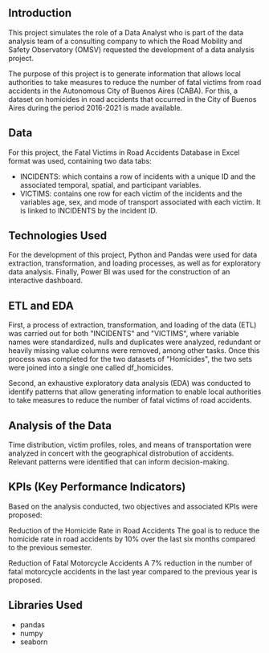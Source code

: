 ## Introduction
This project simulates the role of a Data Analyst who is part of the data analysis team of a consulting company to which the Road Mobility and Safety Observatory (OMSV) requested the development of a data analysis project.

The purpose of this project is to generate information that allows local authorities to take measures to reduce the number of fatal victims from road accidents in the Autonomous City of Buenos Aires (CABA). 
For this, a dataset on homicides in road accidents that occurred in the City of Buenos Aires during the period 2016-2021 is made available.

## Data
For this project, the Fatal Victims in Road Accidents Database in Excel format was used, containing two data tabs:
- INCIDENTS: which contains a row of incidents with a unique ID and the associated temporal, spatial, and participant variables.
- VICTIMS: contains one row for each victim of the incidents and the variables age, sex, and mode of transport associated with each victim. It is linked to INCIDENTS by the incident ID.

## Technologies Used
For the development of this project, Python and Pandas were used for data extraction, transformation, and loading processes, as well as for exploratory data analysis.
Finally, Power BI was used for the construction of an interactive dashboard.

## ETL and EDA
First, a process of extraction, transformation, and loading of the data (ETL) was carried out for both "INCIDENTS" and "VICTIMS", where variable names were standardized, nulls and duplicates were analyzed, redundant or heavily missing value columns were removed, among other tasks. 
Once this process was completed for the two datasets of "Homicides", the two sets were joined into a single one called df_homicides.

Second, an exhaustive exploratory data analysis (EDA) was conducted to identify patterns that allow generating information to enable local authorities to take measures to reduce the number of fatal victims of road accidents.

## Analysis of the Data
Time distribution, victim profiles, roles, and means of transportation were analyzed in concert with the geographical distrobution of accidents. Relevant patterns were identified that can inform decision-making.

## KPIs (Key Performance Indicators)
Based on the analysis conducted, two objectives and associated KPIs were proposed:

Reduction of the Homicide Rate in Road Accidents
The goal is to reduce the homicide rate in road accidents by 10% over the last six months compared to the previous semester.

Reduction of Fatal Motorcycle Accidents
A 7% reduction in the number of fatal motorcycle accidents in the last year compared to the previous year is proposed.

## Libraries Used
- pandas
- numpy
- seaborn
